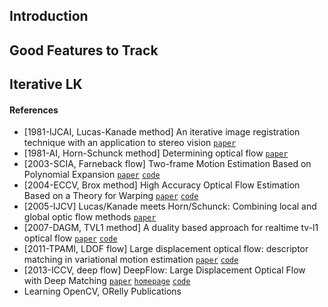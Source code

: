 ## Introduction



## Good Features to Track



## Iterative LK

#### References 

- [1981-IJCAI, Lucas-Kanade method] An iterative image registration technique with an application to stereo vision [`paper`](http://citeseer.ist.psu.edu/viewdoc/download;jsessionid=C41563DCDDC44CB0E13D6D64D89FF3FD?doi=10.1.1.421.4619&rep=rep1&type=pdf)
- [1981-AI, Horn-Schunck method] Determining optical flow [`paper`](http://citeseerx.ist.psu.edu/viewdoc/download?doi=10.1.1.66.562&rep=rep1&type=pdf)
- [2003-SCIA, Farneback flow] Two-frame Motion Estimation Based on Polynomial Expansion [`paper`](http://citeseerx.ist.psu.edu/viewdoc/download?doi=10.1.1.102.2455&rep=rep1&type=pdf) [`code`](https://docs.opencv.org/master/d9/d30/classcv_1_1cuda_1_1FarnebackOpticalFlow.html)
- [2004-ECCV, Brox method] High Accuracy Optical Flow Estimation Based on a Theory for Warping [`paper`](http://www.mia.uni-saarland.de/Publications/brox-eccv04-of.pdf) [`code`](https://docs.opencv.org/master/d7/d18/classcv_1_1cuda_1_1BroxOpticalFlow.html)
- [2005-IJCV] Lucas/Kanade meets Horn/Schunck: Combining local and global optic flow methods [`paper`](http://www.mia.uni-saarland.de/Publications/bruhn-ijcv05c.pdf)
- [2007-DAGM, TVL1 method] A duality based approach for realtime tv-l1 optical flow [`paper`](http://www-pequan.lip6.fr/~bereziat/cours/master/vision/papers/zach07.pdf) [`code`](https://docs.opencv.org/master/d6/d39/classcv_1_1cuda_1_1OpticalFlowDual__TVL1.html)
- [2011-TPAMI, LDOF flow] Large displacement optical flow: descriptor matching in variational motion estimation [`paper`](https://lmb.informatik.uni-freiburg.de/people/brox/pub/brox_tpami10_ldof.pdf) [`code`](https://lmb.informatik.uni-freiburg.de/resources/binaries/)
- [2013-ICCV, deep flow] DeepFlow: Large Displacement Optical Flow with Deep Matching [`paper`](https://www.robots.ox.ac.uk/~vgg/rg/papers/DeepFlow_iccv2013.pdf) [`homepage`](https://thoth.inrialpes.fr/src/deepflow/) [`code`](https://thoth.inrialpes.fr/src/deepflow/)
- Learning OpenCV, ORelly Publications